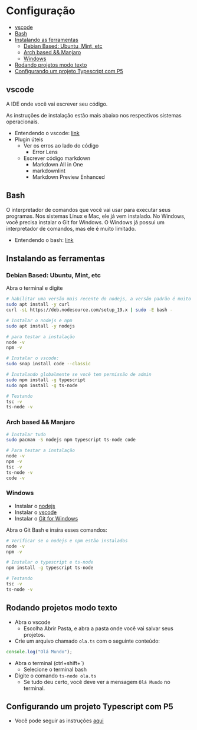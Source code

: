 # Configuração

<!-- toc -->
- [vscode](#vscode)
- [Bash](#bash)
- [Instalando as ferramentas](#instalando-as-ferramentas)
  - [Debian Based: Ubuntu, Mint, etc](#debian-based-ubuntu-mint-etc)
  - [Arch based && Manjaro](#arch-based--manjaro)
  - [Windows](#windows)
- [Rodando projetos modo texto](#rodando-projetos-modo-texto)
- [Configurando um projeto Typescript com P5](#configurando-um-projeto-typescript-com-p5)
<!-- toc -->

## vscode

A IDE onde você vai escrever seu código.

As instruções de instalação estão mais abaixo nos respectivos sistemas operacionais.

- Entendendo o vscode: [link](https://github.com/senapk/fupisfun/blob/master/wiki/configure_vscode.md)
- Plugin úteis
  - Ver os erros ao lado do código
    - Error Lens
  - Escrever código markdown
    - Markdown All in One
    - markdownlint
    - Markdown Preview Enhanced

## Bash

O interpretador de comandos que você vai usar para executar seus programas. Nos sistemas Linux e Mac, ele já vem instalado. No Windows, você precisa instalar o Git for Windows. O Windows já possui um interpretador de comandos, mas ele é muito limitado.

- Entendendo o bash: [link](https://github.com/senapk/fupisfun/blob/master/wiki/configure_bash_and_git_bash.md)

## Instalando as ferramentas

### Debian Based: Ubuntu, Mint, etc

Abra o terminal e digite

```bash
# habilitar uma versão mais recente do nodejs, a versão padrão é muito antiga
sudo apt install -y curl 
curl -sL https://deb.nodesource.com/setup_19.x | sudo -E bash - 

# Instalar o nodejs e npm
sudo apt install -y nodejs

# para testar a instalação
node -v
npm -v

# Instalar o vscode:
sudo snap install code --classic

# Instalando globalmente se você tem permissão de admin
sudo npm install -g typescript
sudo npm install -g ts-node

# Testando
tsc -v
ts-node -v
```

### Arch based && Manjaro

```bash
# Instalar tudo
sudo pacman -S nodejs npm typescript ts-node code

# Para testar a instalação
node -v
npm -v
tsc -v
ts-node -v
code -v
```

### Windows

- Instalar o [nodejs](https://nodejs.org/en/download/)
- Instalar o [vscode](https://code.visualstudio.com/download)
- Instalar o [Git for Windows](https://gitforwindows.org/)

Abra o Git Bash e insira esses comandos:

```bash
# Verificar se o nodejs e npm estão instalados
node -v
npm -v

# Instalar o typescript e ts-node
npm install -g typescript ts-node

# Testando
tsc -v
ts-node -v
```

## Rodando projetos modo texto

- Abra o vscode
  - Escolha Abrir Pasta, e abra a pasta onde você vai salvar seus projetos.
- Crie um arquivo chamado `ola.ts` com o seguinte conteúdo:

```typescript
console.log("Olá Mundo");
```

- Abra o terminal (ctrl+shift+`)
  - Selecione o terminal bash
- Digite o comando `ts-node ola.ts`
  - Se tudo deu certo, você deve ver a mensagem `Olá Mundo` no terminal.

## Configurando um projeto Typescript com P5

- Você pode seguir as instruções [aqui](https://github.com/senapk/p5ts)
